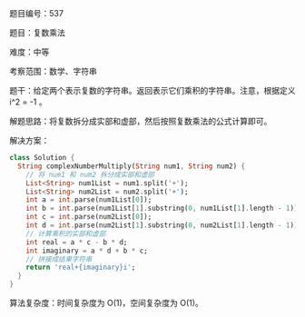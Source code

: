 题目编号：537

题目：复数乘法

难度：中等

考察范围：数学、字符串

题干：给定两个表示复数的字符串。返回表示它们乘积的字符串。注意，根据定义 i^2 = -1 。

解题思路：将复数拆分成实部和虚部，然后按照复数乘法的公式计算即可。

解决方案：

```dart
class Solution {
  String complexNumberMultiply(String num1, String num2) {
    // 将 num1 和 num2 拆分成实部和虚部
    List<String> num1List = num1.split('+');
    List<String> num2List = num2.split('+');
    int a = int.parse(num1List[0]);
    int b = int.parse(num1List[1].substring(0, num1List[1].length - 1));
    int c = int.parse(num2List[0]);
    int d = int.parse(num2List[1].substring(0, num2List[1].length - 1));
    // 计算乘积的实部和虚部
    int real = a * c - b * d;
    int imaginary = a * d + b * c;
    // 拼接成结果字符串
    return 'real+{imaginary}i';
  }
}
```

算法复杂度：时间复杂度为 O(1)，空间复杂度为 O(1)。